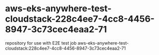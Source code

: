 # aws-eks-anywhere-test-cloudstack-228c4ee7-4cc8-4456-8947-3c73cec4eaa2-71
repository for use with E2E test job aws-eks-anywhere-test-cloudstack:228c4ee7-4cc8-4456-8947-3c73cec4eaa2-71
